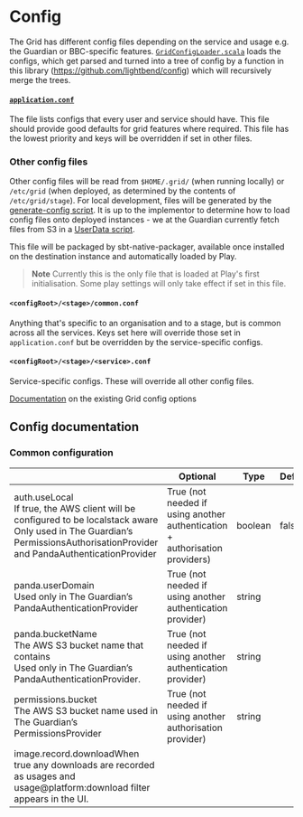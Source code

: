 # Config

The Grid has different config files depending on the service and usage e.g. the Guardian or BBC-specific features.
[`GridConfigLoader.scala`](https://github.com/guardian/grid/blob/main/common-lib/src/main/scala/com/gu/mediaservice/lib/config/GridConfigLoader.scala) loads the configs, which get parsed and turned into a tree of config by a function in this library (https://github.com/lightbend/config) which will recursively merge the trees.

#### [`application.conf`](https://github.com/guardian/grid/blob/3fb1d936f82a0cd02a2a3c4293b680f7f8f5caf5/common-lib/src/main/resources/application.conf)

The file lists configs that every user and service should have. This file should provide good defaults for grid features where required. This file has the lowest priority and keys will be overridden if set in other files.

### Other config files

Other config files will be read from `$HOME/.grid/` (when running locally) or `/etc/grid` (when deployed, as determined by the contents of `/etc/grid/stage`).
For local development, files will be generated by the [generate-config script](/dev/script/generate-config). It is up to the implementor to determine how to load config files onto deployed instances - we at the Guardian currently fetch files from S3 in a [UserData script](https://docs.aws.amazon.com/AWSEC2/latest/UserGuide/user-data.html).
 
This file will be packaged by sbt-native-packager, available once installed on the destination instance and automatically loaded by Play.

> **Note**
> Currently this is the only file that is loaded at Play's first initialisation. Some play settings will only take effect if set in this file.

#### `<configRoot>/<stage>/common.conf`
Anything that's specific to an organisation and to a stage, but is common across all the services. Keys set here will override those set in `application.conf` but be overridden by the service-specific configs.

#### `<configRoot>/<stage>/<service>.conf`
Service-specific configs. These will override all other config files.

[Documentation](https://docs.google.com/document/d/1CSERbLwbu6nT_ggzzYxdUt9IHpfGUJLIYPnU_9MZbpc/edit) on the existing Grid config options 

## Config documentation

### Common configuration

<table>
<thead>
  <tr>
    <th></th>
    <th>Optional</th>
    <th>Type</th>
    <th>Default</th>
  </tr>
</thead>
<tbody>
  <tr>
    <td>auth.useLocal<br>If true, the AWS client will be configured to be localstack aware <br>Only used in The Guardian’s PermissionsAuthorisationProvider and PandaAuthenticationProvider</td>
    <td>True (not needed if using another authentication + authorisation providers)</td>
    <td>boolean</td>
    <td>false</td>
  </tr>
  <tr>
    <td>panda.userDomain<br>Used only in The Guardian’s PandaAuthenticationProvider</td>
    <td>True (not needed if using another authentication provider)</td>
    <td>string</td>
    <td></td>
  </tr>
  <tr>
    <td>panda.bucketName<br>The AWS S3 bucket name that contains <br>Used only in The Guardian’s PandaAuthenticationProvider.</td>
    <td>True (not needed if using another authentication provider)</td>
    <td>string</td>
    <td></td>
  </tr>
  <tr>
    <td>permissions.bucket<br>The AWS S3 bucket name used in The Guardian’s PermissionsProvider</td>
    <td>True (not needed if using another authorisation provider)</td>
    <td>string</td>
    <td></td>
  </tr>
  <tr>
    <td>image.record.downloadWhen true any downloads are recorded as usages and usage@platform:download filter appears in the UI.</td>
    <td></td>
    <td></td>
    <td></td>
  </tr>
</tbody>
</table>